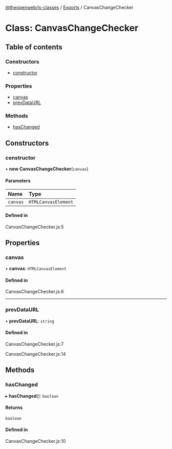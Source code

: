 [@theopenweb/js-classes](../README.md) / [Exports](../modules.md) / CanvasChangeChecker

# Class: CanvasChangeChecker

## Table of contents

### Constructors

- [constructor](CanvasChangeChecker.md#constructor)

### Properties

- [canvas](CanvasChangeChecker.md#canvas)
- [prevDataURL](CanvasChangeChecker.md#prevdataurl)

### Methods

- [hasChanged](CanvasChangeChecker.md#haschanged)

## Constructors

### constructor

• **new CanvasChangeChecker**(`canvas`)

#### Parameters

| Name | Type |
| :------ | :------ |
| `canvas` | `HTMLCanvasElement` |

#### Defined in

CanvasChangeChecker.js:5

## Properties

### canvas

• **canvas**: `HTMLCanvasElement`

#### Defined in

CanvasChangeChecker.js:6

___

### prevDataURL

• **prevDataURL**: `string`

#### Defined in

CanvasChangeChecker.js:7

CanvasChangeChecker.js:14

## Methods

### hasChanged

▸ **hasChanged**(): `boolean`

#### Returns

`boolean`

#### Defined in

CanvasChangeChecker.js:10

